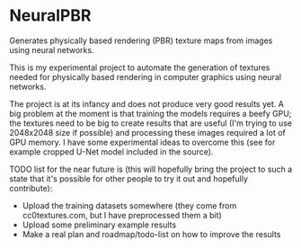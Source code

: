 # NeuralPBR
Generates physically based rendering (PBR) texture maps from images using neural networks.

This is my experimental project to automate the generation of textures needed for physically
based rendering in computer graphics using neural networks.

The project is at its infancy and does not produce very good results yet. A big problem at the
moment is that training the models requires a beefy GPU; the textures need to be big
to create results that are useful (I'm trying to use 2048x2048 size if possible) and processing
these images required a lot of GPU memory. I have some experimental ideas to overcome this (see for example
cropped U-Net model included in the source).

TODO list for the near future is (this will hopefully bring the project to such a state that it's possible for
other people to try it out and hopefully contribute):
* Upload the training datasets somewhere (they come from cc0textures.com, but I have preprocessed them a bit)
* Upload some preliminary example results
* Make a real plan and roadmap/todo-list on how to improve the results
